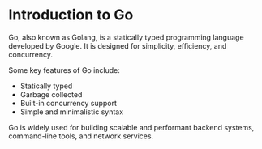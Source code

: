 # Introduction to Go

Go, also known as Golang, is a statically typed programming language developed by Google. It is designed for simplicity, efficiency, and concurrency.

Some key features of Go include:

- Statically typed
- Garbage collected
- Built-in concurrency support
- Simple and minimalistic syntax

Go is widely used for building scalable and performant backend systems, command-line tools, and network services.

